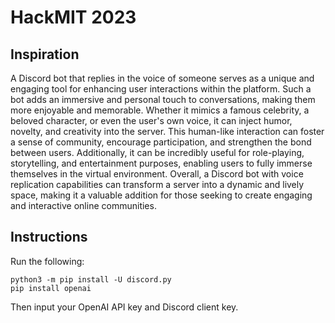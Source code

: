# HackMIT 2023

## Inspiration
A Discord bot that replies in the voice of someone serves as a unique and engaging tool for enhancing user interactions within the platform. Such a bot adds an immersive and personal touch to conversations, making them more enjoyable and memorable. Whether it mimics a famous celebrity, a beloved character, or even the user's own voice, it can inject humor, novelty, and creativity into the server. This human-like interaction can foster a sense of community, encourage participation, and strengthen the bond between users. Additionally, it can be incredibly useful for role-playing, storytelling, and entertainment purposes, enabling users to fully immerse themselves in the virtual environment. Overall, a Discord bot with voice replication capabilities can transform a server into a dynamic and lively space, making it a valuable addition for those seeking to create engaging and interactive online communities.

## Instructions
Run the following:
```
python3 -m pip install -U discord.py
pip install openai
```

Then input your OpenAI API key and Discord client key.
